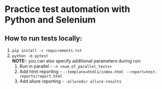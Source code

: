 # Practice test automation with Python and Selenium

## How to run tests locally:
1. `pip install -r requirements.txt`
2. `python -m pytest`  
**NOTE:**: you can also specify additional parameters during run:
   1. Run in parallel - `-n <num_of_parallel_tests>`
   2. Add html reporting - `--template=html1/index.html --report=test-reports/report.html`
   3. Add allure reporting - `-alluredir allure-results`
